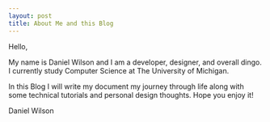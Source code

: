 ```yaml
---
layout: post
title: About Me and this Blog
---
```


Hello, 

My name is Daniel Wilson and I am a developer, designer, and overall dingo. I currently study Computer Science at The University of Michigan.

In this Blog I will write my document my journey through life along with some technical tutorials and personal design thoughts. Hope you enjoy it!

Daniel Wilson
